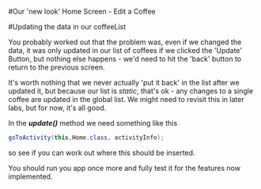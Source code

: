 #Our 'new look' Home Screen - Edit a Coffee

#Updating the data in our coffeeList

You probably worked out that the problem was, even if we changed the data, it was only updated in our list of coffees if we clicked the 'Update' Button, but nothing else happens - we'd need to hit the 'back' button to return to the previous screen.

It's worth nothing that we never actually 'put it back' in the list after we updated it, but because our list is <i>static</i>, that's ok - any changes to a single coffee are updated in the global list. We might need to revisit this in later labs, but for now, it's all good.

In the <i><b>update()</b></i> method we need something like this

~~~java
goToActivity(this,Home.class, activityInfo);
~~~

so see if you can work out where this should be inserted.

You should run you app once more and fully test it for the features now implemented.
